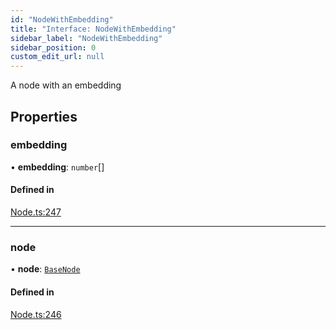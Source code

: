```yaml
---
id: "NodeWithEmbedding"
title: "Interface: NodeWithEmbedding"
sidebar_label: "NodeWithEmbedding"
sidebar_position: 0
custom_edit_url: null
---
```


A node with an embedding

## Properties

### embedding

• **embedding**: `number`[]

#### Defined in

[Node.ts:247](https://github.com/run-llama/LlamaIndexTS/blob/02d9bb0/packages/core/src/Node.ts#L247)

___

### node

• **node**: [`BaseNode`](../classes/BaseNode.md)

#### Defined in

[Node.ts:246](https://github.com/run-llama/LlamaIndexTS/blob/02d9bb0/packages/core/src/Node.ts#L246)
